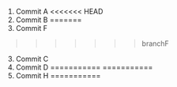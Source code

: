 1. Commit A
<<<<<<< HEAD
2. Commit B
=======
2. Commit F
>>>>>>> branchF
3. Commit C
4. Commit D
===========
===========
5. Commit H
===========